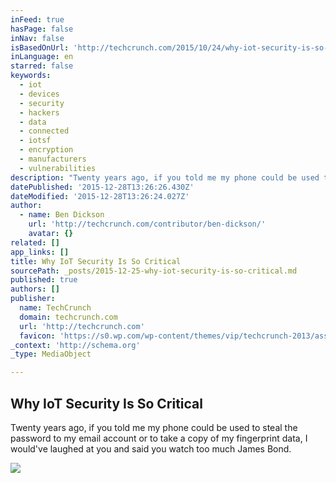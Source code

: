 ```yaml
---
inFeed: true
hasPage: false
inNav: false
isBasedOnUrl: 'http://techcrunch.com/2015/10/24/why-iot-security-is-so-critical/#.gsamgcz:7i89'
inLanguage: en
starred: false
keywords:
  - iot
  - devices
  - security
  - hackers
  - data
  - connected
  - iotsf
  - encryption
  - manufacturers
  - vulnerabilities
description: "Twenty years ago, if you told me my phone could be used to steal the password to my email account or to take a copy of my fingerprint data, I would've laughed at you and said you watch too much James Bond."
datePublished: '2015-12-28T13:26:26.430Z'
dateModified: '2015-12-28T13:26:24.027Z'
author:
  - name: Ben Dickson
    url: 'http://techcrunch.com/contributor/ben-dickson/'
    avatar: {}
related: []
app_links: []
title: Why IoT Security Is So Critical
sourcePath: _posts/2015-12-25-why-iot-security-is-so-critical.md
published: true
authors: []
publisher:
  name: TechCrunch
  domain: techcrunch.com
  url: 'http://techcrunch.com'
  favicon: 'https://s0.wp.com/wp-content/themes/vip/techcrunch-2013/assets/images/favicon.ico'
_context: 'http://schema.org'
_type: MediaObject

---
```

<article style=""><h1>Why IoT Security Is So Critical</h1><p>Twenty years ago, if you told me my phone could be used to steal the password to my email account or to take a copy of my fingerprint data, I would've laughed at you and said you watch too much James Bond.</p><img src="https://s3-us-west-2.amazonaws.com/the-grid-img/p/dbb63c3241168d6dc6474ec21556e79185d07df8.jpg" /></article>